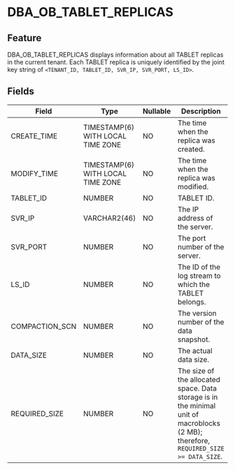 DBA_OB_TABLET_REPLICAS
===========================================

Feature
-------------------

DBA_OB_TABLET_REPLICAS displays information about all TABLET replicas in the current tenant. Each TABLET replica is uniquely identified by the joint key string of `<TENANT_ID, TABLET_ID, SVR_IP, SVR_PORT, LS_ID>`.

Fields
----------------------

| Field          | Type                              | Nullable | Description                                                                                                                          |
|----------------|-----------------------------------|----------|--------------------------------------------------------------------------------------------------------------------------------------|
| CREATE_TIME    | TIMESTAMP(6) WITH LOCAL TIME ZONE | NO       | The time when the replica was created.                                                                                               |
| MODIFY_TIME    | TIMESTAMP(6) WITH LOCAL TIME ZONE | NO       | The time when the replica was modified.                                                                                              |
| TABLET_ID      | NUMBER                            | NO       | TABLET ID.                                                                                                                           |
| SVR_IP         | VARCHAR2(46)                      | NO       | The IP address of the server.                                                                                                        |
| SVR_PORT       | NUMBER                            | NO       | The port number of the server.                                                                                                       |
| LS_ID          | NUMBER                            | NO       | The ID of the log stream to which the TABLET belongs.                                                                                |
| COMPACTION_SCN | NUMBER                            | NO       | The version number of the data snapshot.                                                                                             |
| DATA_SIZE      | NUMBER                            | NO       | The actual data size.                                                                                                                |
| REQUIRED_SIZE  | NUMBER                            | NO       | The size of the allocated space. Data storage is in the minimal unit of macroblocks (2 MB); therefore, `REQUIRED_SIZE >= DATA_SIZE`. |
